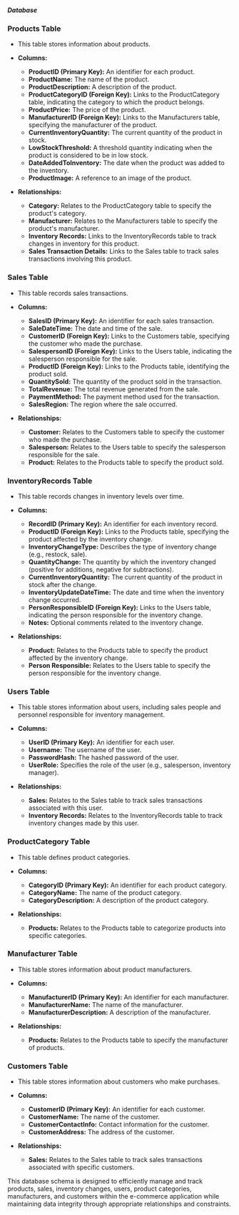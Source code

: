 ##### Database

### Products Table
- This table stores information about products.
- **Columns:**
  - **ProductID (Primary Key):** An identifier for each product.
  - **ProductName:** The name of the product.
  - **ProductDescription:** A description of the product.
  - **ProductCategoryID (Foreign Key):** Links to the ProductCategory table, indicating the category to which the product belongs.
  - **ProductPrice:** The price of the product.
  - **ManufacturerID (Foreign Key):** Links to the Manufacturers table, specifying the manufacturer of the product.
  - **CurrentInventoryQuantity:** The current quantity of the product in stock.
  - **LowStockThreshold:** A threshold quantity indicating when the product is considered to be in low stock.
  - **DateAddedToInventory:** The date when the product was added to the inventory.
  - **ProductImage:** A reference to an image of the product.

- **Relationships:**
  - **Category:** Relates to the ProductCategory table to specify the product's category.
  - **Manufacturer:** Relates to the Manufacturers table to specify the product's manufacturer.
  - **Inventory Records:** Links to the InventoryRecords table to track changes in inventory for this product.
  - **Sales Transaction Details:** Links to the Sales table to track sales transactions involving this product.

### Sales Table
- This table records sales transactions.
- **Columns:**
  - **SalesID (Primary Key):** An identifier for each sales transaction.
  - **SaleDateTime:** The date and time of the sale.
  - **CustomerID (Foreign Key):** Links to the Customers table, specifying the customer who made the purchase.
  - **SalespersonID (Foreign Key):** Links to the Users table, indicating the salesperson responsible for the sale.
  - **ProductID (Foreign Key):** Links to the Products table, identifying the product sold.
  - **QuantitySold:** The quantity of the product sold in the transaction.
  - **TotalRevenue:** The total revenue generated from the sale.
  - **PaymentMethod:** The payment method used for the transaction.
  - **SalesRegion:** The region where the sale occurred.

- **Relationships:**
  - **Customer:** Relates to the Customers table to specify the customer who made the purchase.
  - **Salesperson:** Relates to the Users table to specify the salesperson responsible for the sale.
  - **Product:** Relates to the Products table to specify the product sold.

### InventoryRecords Table
- This table records changes in inventory levels over time.
- **Columns:**
  - **RecordID (Primary Key):** An identifier for each inventory record.
  - **ProductID (Foreign Key):** Links to the Products table, specifying the product affected by the inventory change.
  - **InventoryChangeType:** Describes the type of inventory change (e.g., restock, sale).
  - **QuantityChange:** The quantity by which the inventory changed (positive for additions, negative for subtractions).
  - **CurrentInventoryQuantity:** The current quantity of the product in stock after the change.
  - **InventoryUpdateDateTime:** The date and time when the inventory change occurred.
  - **PersonResponsibleID (Foreign Key):** Links to the Users table, indicating the person responsible for the inventory change.
  - **Notes:** Optional comments related to the inventory change.

- **Relationships:**
  - **Product:** Relates to the Products table to specify the product affected by the inventory change.
  - **Person Responsible:** Relates to the Users table to specify the person responsible for the inventory change.

### Users Table
- This table stores information about users, including sales people and personnel responsible for inventory management.
- **Columns:**
  - **UserID (Primary Key):** An identifier for each user.
  - **Username:** The username of the user.
  - **PasswordHash:** The hashed password of the user.
  - **UserRole:** Specifies the role of the user (e.g., salesperson, inventory manager).

- **Relationships:**
  - **Sales:** Relates to the Sales table to track sales transactions associated with this user.
  - **Inventory Records:** Relates to the InventoryRecords table to track inventory changes made by this user.

### ProductCategory Table
- This table defines product categories.
- **Columns:**
  - **CategoryID (Primary Key):** An identifier for each product category.
  - **CategoryName:** The name of the product category.
  - **CategoryDescription:** A description of the product category.

- **Relationships:**
  - **Products:** Relates to the Products table to categorize products into specific categories.

### Manufacturer Table
- This table stores information about product manufacturers.
- **Columns:**
  - **ManufacturerID (Primary Key):** An identifier for each manufacturer.
  - **ManufacturerName:** The name of the manufacturer.
  - **ManufacturerDescription:** A description of the manufacturer.

- **Relationships:**
  - **Products:** Relates to the Products table to specify the manufacturer of products.

### Customers Table
- This table stores information about customers who make purchases.
- **Columns:**
  - **CustomerID (Primary Key):** An identifier for each customer.
  - **CustomerName:** The name of the customer.
  - **CustomerContactInfo:** Contact information for the customer.
  - **CustomerAddress:** The address of the customer.

- **Relationships:**
  - **Sales:** Relates to the Sales table to track sales transactions associated with specific customers.

This database schema is designed to efficiently manage and track products, sales, inventory changes, users, product categories, manufacturers, and customers within the e-commerce application while maintaining data integrity through appropriate relationships and constraints.